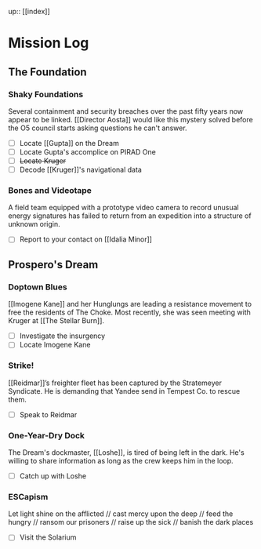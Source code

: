 ---
---
up:: [[index]]

# Mission Log

## The Foundation

### Shaky Foundations

Several containment and security breaches over the past fifty years now appear to be linked. [[Director Aosta]] would like this mystery solved before the O5 council starts asking questions he can't answer.

- [ ] Locate [[Gupta]] on the Dream
- [ ] Locate Gupta's accomplice on PIRAD One
- [ ] ~~Locate Kruger~~
- [ ] Decode [[Kruger]]'s navigational data

### Bones and Videotape

A field team equipped with a prototype video camera to record unusual energy signatures has failed to return from an expedition into a structure of unknown origin.

- [ ] Report to your contact on [[Idalia Minor]]

## Prospero's Dream

### Doptown Blues

[[Imogene Kane]] and her Hunglungs are leading a resistance movement to free the residents of The Choke. Most recently, she was seen meeting with Kruger at [[The Stellar Burn]]. 

- [ ] Investigate the insurgency
- [ ] Locate Imogene Kane

### Strike!

[[Reidmar]]’s freighter fleet has been captured by the Stratemeyer Syndicate. He is demanding that Yandee send in Tempest Co. to rescue them.

- [ ] Speak to Reidmar

### One-Year-Dry Dock

The Dream's dockmaster, [[Loshe]], is tired of being left in the dark. He's willing to share information as long as the crew keeps him in the loop.

- [ ] Catch up with Loshe

### ESCapism

Let light shine on the afflicted // cast mercy upon the deep // feed the hungry // ransom our prisoners // raise up the sick // banish the dark places

- [ ] Visit the Solarium